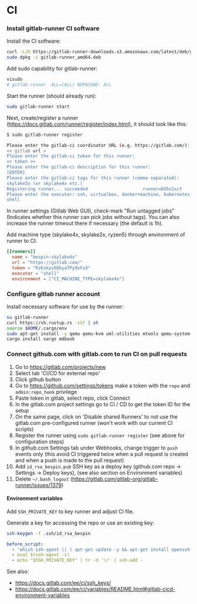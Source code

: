 # CI

### Install gitlab-runner CI software

Install the CI software:

```bash
curl -LJO https://gitlab-runner-downloads.s3.amazonaws.com/latest/deb/gitlab-runner_amd64.deb
sudo dpkg -i gitlab-runner_amd64.deb
```

Add sudo capability for gitlab-runner:

```bash
visudo
# gitlab-runner  ALL=(ALL) NOPASSWD: ALL
```

Start the runner (should already run):

```bash
sudo gitlab-runner start
```

Next, create/register a runner (<https://docs.gitlab.com/runner/register/index.html),> it should look like this:

```bash
$ sudo gitlab-runner register

Please enter the gitlab-ci coordinator URL (e.g. https://gitlab.com/):
<< gitlab url >
Please enter the gitlab-ci token for this runner:
<< token >>
Please enter the gitlab-ci description for this runner:
[ENTER]
Please enter the gitlab-ci tags for this runner (comma separated):
skylake2x (or skylake4x etc.)
Registering runner... succeeded                     runner=Dd5n2xcY
Please enter the executor: ssh, virtualbox, docker+machine, kubernetes, docker, docker-ssh, shell, custom, parallels, docker-ssh+machine:
shell
```

In runner settings (Gitlab Web GUI), check-mark "Run untagged jobs" (Indicates whether this runner can pick jobs without tags).
You can also increase the runner timeout there if necessary (the default is 1h).

Add machine type (skylake4x, skylake2x, ryzen5) through environment of runner to CI:

```toml
[[runners]]
  name = "bespin-skylake4x"
  url = "https://gitlab.com/"
  token = "RzKskyx5QkyaTPy9xFu3"
  executor = "shell"
  environment = ["CI_MACHINE_TYPE=skylake4x"]
```

### Configure gitlab runner account

Install necessary software for use by the runner:

```bash
su gitlab-runner
curl https://sh.rustup.rs -sSf | sh
source $HOME/.cargo/env
sudo apt-get install -y qemu qemu-kvm uml-utilities mtools qemu-system-x86 isc-dhcp-server socat
cargo install xargo mdbook
```

### Connect github.com with gitlab.com to run CI on pull requests

1. Go to <https://gitlab.com/projects/new>
2. Select tab 'CI/CD for external repo'
3. Click github button
4. Go to <https://github.com/settings/tokens> make a token with the `repo` and `admin:repo_hook` privilege
5. Paste token in gitlab, select repo, click Connect
6. In the gitlab.com project settings go to CI / CD to get the token ID for the setup
7. On the same page, click on 'Disable shared Runners' to not use the gitlab.com pre-configured runner (won't work with our current CI scripts)
8. Register the runner using `sudo gitlab-runner register` (see above for configuration steps)
9. In github.com Settings tab under Webhooks, change trigger to `push` events only (this avoid CI triggered twice when a pull request is created and
when a push is made to the pull request)
10. Add `id_rsa_bespin.pub` SSH key as a deploy key (github.com repo -> Settings -> Deploy keys), (see also section on Environment variables)
11. Delete `~/.bash_logout` (<https://gitlab.com/gitlab-org/gitlab-runner/issues/1379>)

#### Environment variables

Add `SSH_PRIVATE_KEY` to key runner and adjust CI file.

Generate a key for accessing the repo or use an existing key:

```bash
ssh-keygen -f .ssh/id_rsa_bespin
```

```yaml
before_script:
  - 'which ssh-agent || ( apt-get update -y && apt-get install openssh-client -y )'
  - eval $(ssh-agent -s)
  - echo "$SSH_PRIVATE_KEY" | tr -d '\r' | ssh-add -
```

See also:

* <https://docs.gitlab.com/ee/ci/ssh_keys/>
* <https://docs.gitlab.com/ee/ci/variables/README.html#gitlab-cicd-environment-variables>

